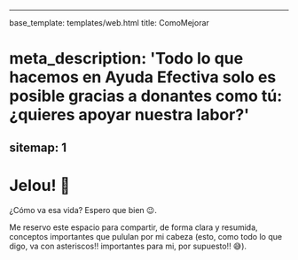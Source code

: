 
---
base_template: templates/web.html
title: ComoMejorar
# meta_description: 'Todo lo que hacemos en Ayuda Efectiva solo es posible gracias a donantes como tú: ¿quieres apoyar nuestra labor?'
sitemap: 1
---

# Jelou! 👋

¿Cómo va esa vida? Espero que bien 😉.

Me reservo este espacio para compartir, de forma clara y resumida, conceptos importantes que pululan por mi cabeza (esto, como todo lo que digo, va con asteriscos!! importantes para mi, por supuesto!! 😅).

